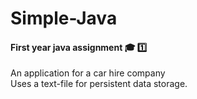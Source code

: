 # Simple-Java
#### First year java assignment :mortar_board: :one:

An application for a car hire company  
Uses a text-file for persistent data storage.
